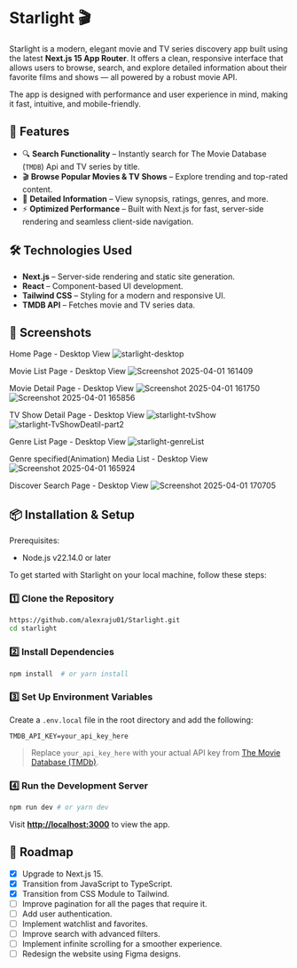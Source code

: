 # Starlight 🎬

Starlight is a modern, elegant movie and TV series discovery app built using the latest **Next.js 15 App Router**.
It offers a clean, responsive interface that allows users to browse, search, and explore detailed information about their favorite films and shows — all powered by a robust movie API.

The app is designed with performance and user experience in mind, making it fast, intuitive, and mobile-friendly.

## 🚀 Features

- 🔍 **Search Functionality** – Instantly search for The Movie Database (`TMDB`) Api and TV series by title.
- 🎬 **Browse Popular Movies & TV Shows** – Explore trending and top-rated content.
- 📄 **Detailed Information** – View synopsis, ratings, genres, and more.
- ⚡ **Optimized Performance** – Built with Next.js for fast, server-side rendering and seamless client-side navigation.
  <!-- - 🌙 **Dark/Light Mode** – Enjoy a visually appealing interface with theme toggling. -->
  <!-- - 🔗 **Direct Links to Trailers** – Watch trailers directly from the app. -->

## 🛠️ Technologies Used

- **Next.js** – Server-side rendering and static site generation.
- **React** – Component-based UI development.
- **Tailwind CSS** – Styling for a modern and responsive UI.
- **TMDB API** – Fetches movie and TV series data.

## 📸 Screenshots

Home Page - Desktop View
![starlight-desktop](https://github.com/user-attachments/assets/5e21ca4b-31ac-43c9-976b-b4ba2fa5b5de)

Movie List Page - Desktop View
![Screenshot 2025-04-01 161409](https://github.com/user-attachments/assets/49f6b137-4da0-40a0-b0be-b7c224d1fcd2)

Movie Detail Page - Desktop View
![Screenshot 2025-04-01 161750](https://github.com/user-attachments/assets/d86518a1-8f22-4566-85fc-767a946cb737)
![Screenshot 2025-04-01 165856](https://github.com/user-attachments/assets/e7919f58-f71a-4fbc-a7eb-ee13eac925bb)

TV Show Detail Page - Desktop View
![starlight-tvShow](https://github.com/user-attachments/assets/2316c9b7-8cce-4905-828e-5da443e5bbaf)
![starlight-TvShowDeatil-part2](https://github.com/user-attachments/assets/4f404052-2f45-4de0-9555-84640dcbb91a)

Genre List Page - Desktop View
![starlight-genreList](https://github.com/user-attachments/assets/1e297b80-199c-4f81-b0c8-9b981d374afe)

Genre specified(Animation) Media List - Desktop View
![Screenshot 2025-04-01 165924](https://github.com/user-attachments/assets/a98e50f6-57e6-4699-a526-f6a7058f8125)

Discover Search Page - Desktop View
![Screenshot 2025-04-01 170705](https://github.com/user-attachments/assets/547ecc9d-8eb0-4f11-b44a-99314c6e0dfb)

## 📦 Installation & Setup

Prerequisites:

- Node.js v22.14.0 or later

To get started with Starlight on your local machine, follow these steps:

### 1️⃣ Clone the Repository

```bash
https://github.com/alexraju01/Starlight.git
cd starlight
```

### 2️⃣ Install Dependencies

```bash
npm install  # or yarn install
```

### 3️⃣ Set Up Environment Variables

Create a `.env.local` file in the root directory and add the following:

```env
TMDB_API_KEY=your_api_key_here
```

> Replace `your_api_key_here` with your actual API key from [The Movie Database (TMDb)](https://www.themoviedb.org/).

### 4️⃣ Run the Development Server

```bash
npm run dev # or yarn dev
```

Visit **[http://localhost:3000](http://localhost:3000)** to view the app.

## 📌 Roadmap

- [x] Upgrade to Next.js 15.
- [x] Transition from JavaScript to TypeScript.
- [x] Transition from CSS Module to Tailwind.
- [ ] Improve pagination for all the pages that require it.
- [ ] Add user authentication.
- [ ] Implement watchlist and favorites.
- [ ] Improve search with advanced filters.
- [ ] Implement infinite scrolling for a smoother experience.
- [ ] Redesign the website using Figma designs.
